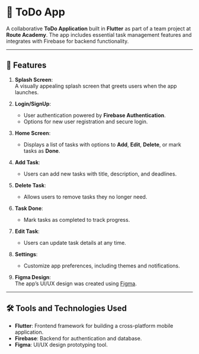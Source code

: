 

# 📝 ToDo App

A collaborative **ToDo Application** built in **Flutter** as part of a team project at **Route Academy**. The app includes essential task management features and integrates with Firebase for backend functionality.

---

## 📱 Features

1. **Splash Screen**:  
   A visually appealing splash screen that greets users when the app launches.

2. **Login/SignUp**:  
   - User authentication powered by **Firebase Authentication**.  
   - Options for new user registration and secure login.

3. **Home Screen**:  
   - Displays a list of tasks with options to **Add**, **Edit**, **Delete**, or mark tasks as **Done**.

4. **Add Task**:  
   - Users can add new tasks with title, description, and deadlines.

5. **Delete Task**:  
   - Allows users to remove tasks they no longer need.

6. **Task Done**:  
   - Mark tasks as completed to track progress.

7. **Edit Task**:  
   - Users can update task details at any time.

8. **Settings**:  
   - Customize app preferences, including themes and notifications.

9. **Figma Design**:  
   The app’s UI/UX design was created using [Figma](https://www.figma.com/design/aRQOlqukflhcZFzkLHU9BP/Todo-App?m=auto&t=W15ZIkR7zmkDnHtF-1).

---

## 🛠️ Tools and Technologies Used

- **Flutter**: Frontend framework for building a cross-platform mobile application.  
- **Firebase**: Backend for authentication and database.  
- **Figma**: UI/UX design prototyping tool.  


